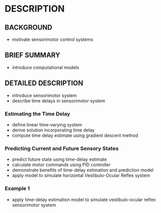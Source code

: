 # DESCRIPTION

## BACKGROUND

- motivate sensorimotor control systems

## BRIEF SUMMARY

- introduce computational models

## DETAILED DESCRIPTION

- introduce sensorimotor system
- describe time delays in sensorimotor system

### Estimating the Time Delay

- define linear time-varying system
- derive solution incorporating time delay
- compute time delay estimate using gradient descent method

### Predicting Current and Future Sensory States

- predict future state using time-delay estimate
- calculate motor commands using PID controller
- demonstrate benefits of time-delay estimation and prediction model
- apply model to simulate horizontal Vestibulo-Ocular Reflex system

### Example 1

- apply time-delay estimation model to simulate vestibulo-ocular reflex sensorimotor system

